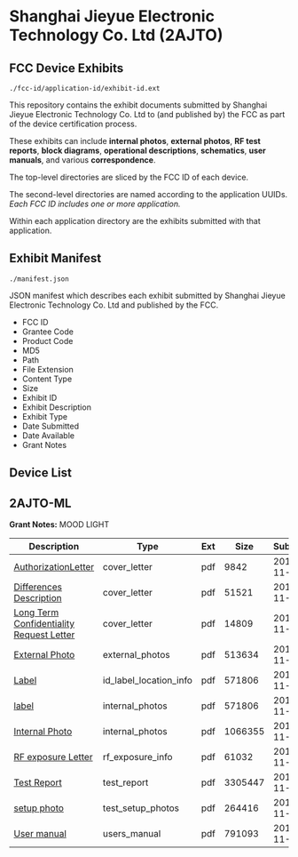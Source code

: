 # Shanghai Jieyue Electronic Technology Co. Ltd (2AJTO)
## FCC Device Exhibits

```
./fcc-id/application-id/exhibit-id.ext
```

This repository contains the exhibit documents submitted by Shanghai Jieyue Electronic Technology Co. Ltd to (and published by) the FCC as part of the device certification process.

These exhibits can include **internal photos**, **external photos**, **RF test reports**, **block diagrams**, **operational descriptions**, **schematics**, **user manuals**, and various **correspondence**.

The top-level directories are sliced by the FCC ID of each device.

The second-level directories are named according to the application UUIDs. *Each FCC ID includes one or more application.*

Within each application directory are the exhibits submitted with that application. 

## Exhibit Manifest

```
./manifest.json
```

JSON manifest which describes each exhibit submitted by Shanghai Jieyue Electronic Technology Co. Ltd and published by the FCC.

- FCC ID
- Grantee Code
- Product Code
- MD5
- Path
- File Extension
- Content Type
- Size
- Exhibit ID
- Exhibit Description
- Exhibit Type
- Date Submitted
- Date Available
- Grant Notes

## Device List
## 2AJTO-ML
**Grant Notes:** MOOD LIGHT

| Description | Type | Ext | Size | Submitted | Available |
| ----------- | ---- | --- | ---- | --------- | --------- |
| [AuthorizationLetter](2AJTO-ML/37be995a43069108181a62c09883c32c/3204070.pdf) | cover_letter | pdf | 9842 | 2016-11-22 | 2016-11-22 |
| [Differences Description](2AJTO-ML/37be995a43069108181a62c09883c32c/3204072.pdf) | cover_letter | pdf | 51521 | 2016-11-22 | 2016-11-22 |
| [Long Term Confidentiality Request Letter](2AJTO-ML/37be995a43069108181a62c09883c32c/3204074.pdf) | cover_letter | pdf | 14809 | 2016-11-22 | 2016-11-22 |
| [External Photo](2AJTO-ML/37be995a43069108181a62c09883c32c/3204076.pdf) | external_photos | pdf | 513634 | 2016-11-22 | 2016-11-22 |
| [Label](2AJTO-ML/37be995a43069108181a62c09883c32c/3204073.pdf) | id_label_location_info | pdf | 571806 | 2016-11-22 | 2016-11-22 |
| [label](2AJTO-ML/37be995a43069108181a62c09883c32c/3204073.pdf) | internal_photos | pdf | 571806 | 2016-11-22 | 2016-11-22 |
| [Internal Photo](2AJTO-ML/37be995a43069108181a62c09883c32c/3204078.pdf) | internal_photos | pdf | 1066355 | 2016-11-22 | 2016-11-22 |
| [RF exposure Letter](2AJTO-ML/37be995a43069108181a62c09883c32c/3204080.pdf) | rf_exposure_info | pdf | 61032 | 2016-11-22 | 2016-11-22 |
| [Test Report](2AJTO-ML/37be995a43069108181a62c09883c32c/3204077.pdf) | test_report | pdf | 3305447 | 2016-11-22 | 2016-11-22 |
| [setup photo](2AJTO-ML/37be995a43069108181a62c09883c32c/3204075.pdf) | test_setup_photos | pdf | 264416 | 2016-11-22 | 2016-11-22 |
| [User manual](2AJTO-ML/37be995a43069108181a62c09883c32c/3204082.pdf) | users_manual | pdf | 791093 | 2016-11-22 | 2016-11-22 |
